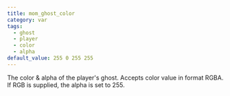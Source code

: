 ```yaml
---
title: mom_ghost_color
category: var
tags:
  - ghost
  - player
  - color
  - alpha
default_value: 255 0 255 255
---
```


The color & alpha of the player's ghost. Accepts color value in format RGBA. If RGB is supplied, the alpha is set to 255.
